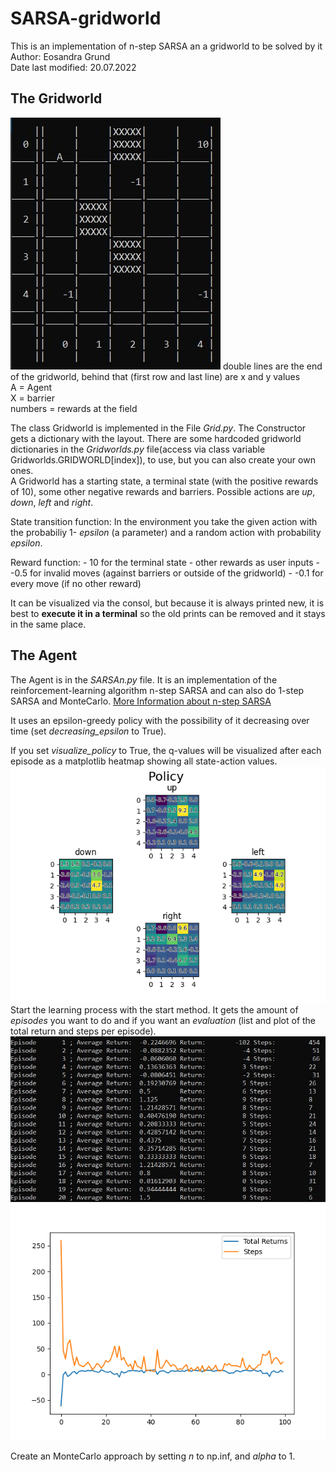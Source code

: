 # SARSA-gridworld
This is an implementation of n-step SARSA an a gridworld to be solved by it  
Author: Eosandra Grund  
Date last modified: 20.07.2022

## The Gridworld
![Viszalization of the gridworld](Images/Gridworld_at_start_for_README.jpg)
double lines are the end of the gridworld, behind that (first row and last line) are x and y values  
A = Agent  
X = barrier  
numbers = rewards at the field

The class Gridworld is implemented in the File _Grid.py_. The Constructor gets a dictionary with the layout. There are some hardcoded gridworld dictionaries in the _Gridworlds.py_ file(access via class variable Gridworlds.GRIDWORLD[index]), to use, but you can also create your own ones.  
A Gridworld has a starting state, a terminal state (with the positive rewards of 10), some other negative rewards and barriers. Possible actions are _up_, _down_, _left_ and _right_.
 
State transition function: In the environment you take the given action with the probabiliy 1- _epsilon_ (a parameter) and a random action with probability _epsilon_. 

Reward function: 
	- 10 for the terminal state
	- other rewards as user inputs
	- -0.5 for invalid moves (against barriers or outside of the gridworld)
	- -0.1 for every move (if no other reward)

It can be visualized via the consol, but because it is always printed new, it is best to **execute it in a terminal** so the old prints can be removed and it stays in the same place.

## The Agent
The Agent is in the _SARSAn.py_ file. It is an implementation of the reinforcement-learning algorithm n-step SARSA and can also do 1-step SARSA and MonteCarlo. [More Information about n-step SARSA](https://towardsdatascience.com/introduction-to-reinforcement-learning-rl-part-7-n-step-bootstrapping-6c3006a13265)

It uses an epsilon-greedy policy with the possibility of it decreasing over time (set _decreasing_epsilon_ to True).

If you set _visualize_policy_ to True, the q-values will be visualized after each episode as a matplotlib heatmap showing all state-action values.
![visualization of the policy](Images/Figure_SARSA_policy_for_README.png)
Start the learning process with the start method. It gets the amount of _episodes_ you want to do and if you want an _evaluation_ (list and plot of the total return and steps per episode). 
![list of returns](Images/Gridworld_evaluation_list_for_README.jpg) ![plot of returns](Images/Figure_returns_for_README.png)

Create an MonteCarlo approach by setting _n_ to np.inf, and _alpha_ to 1. 

